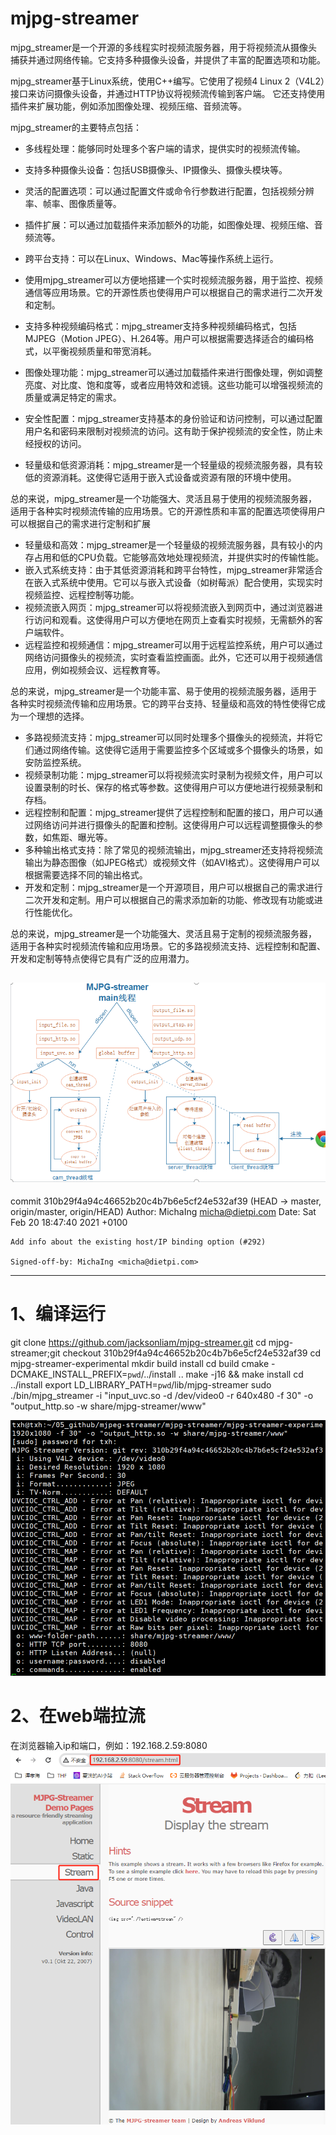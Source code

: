 <!--
 * @Author: Clark
 * @Email: haixuanwoTxh@gmail.com
 * @Date: 2024-03-18 21:35:44
 * @LastEditors: Clark
 * @LastEditTime: 2024-03-18 23:24:21
 * @Description: file content
 *
-->
# mjpg-streamer
mjpg_streamer是一个开源的多线程实时视频流服务器，用于将视频流从摄像头捕获并通过网络传输。它支持多种摄像头设备，并提供了丰富的配置选项和功能。

mjpg_streamer基于Linux系统，使用C++编写。它使用了视频4 Linux 2（V4L2）接口来访问摄像头设备，并通过HTTP协议将视频流传输到客户端。
它还支持使用插件来扩展功能，例如添加图像处理、视频压缩、音频流等。

mjpg_streamer的主要特点包括：

- 多线程处理：能够同时处理多个客户端的请求，提供实时的视频流传输。
- 支持多种摄像头设备：包括USB摄像头、IP摄像头、摄像头模块等。
- 灵活的配置选项：可以通过配置文件或命令行参数进行配置，包括视频分辨率、帧率、图像质量等。
- 插件扩展：可以通过加载插件来添加额外的功能，如图像处理、视频压缩、音频流等。
- 跨平台支持：可以在Linux、Windows、Mac等操作系统上运行。
- 使用mjpg_streamer可以方便地搭建一个实时视频流服务器，用于监控、视频通信等应用场景。它的开源性质也使得用户可以根据自己的需求进行二次开发和定制。

- 支持多种视频编码格式：mjpg_streamer支持多种视频编码格式，包括MJPEG（Motion JPEG）、H.264等。用户可以根据需要选择适合的编码格式，以平衡视频质量和带宽消耗。

- 图像处理功能：mjpg_streamer可以通过加载插件来进行图像处理，例如调整亮度、对比度、饱和度等，或者应用特效和滤镜。这些功能可以增强视频流的质量或满足特定的需求。

- 安全性配置：mjpg_streamer支持基本的身份验证和访问控制，可以通过配置用户名和密码来限制对视频流的访问。这有助于保护视频流的安全性，防止未经授权的访问。

- 轻量级和低资源消耗：mjpg_streamer是一个轻量级的视频流服务器，具有较低的资源消耗。这使得它适用于嵌入式设备或资源有限的环境中使用。

总的来说，mjpg_streamer是一个功能强大、灵活且易于使用的视频流服务器，适用于各种实时视频流传输的应用场景。它的开源性质和丰富的配置选项使得用户可以根据自己的需求进行定制和扩展


- 轻量级和高效：mjpg_streamer是一个轻量级的视频流服务器，具有较小的内存占用和低的CPU负载。它能够高效地处理视频流，并提供实时的传输性能。
- 嵌入式系统支持：由于其低资源消耗和跨平台特性，mjpg_streamer非常适合在嵌入式系统中使用。它可以与嵌入式设备（如树莓派）配合使用，实现实时视频监控、远程控制等功能。
- 视频流嵌入网页：mjpg_streamer可以将视频流嵌入到网页中，通过浏览器进行访问和观看。这使得用户可以方便地在网页上查看实时视频，无需额外的客户端软件。
- 远程监控和视频通信：mjpg_streamer可以用于远程监控系统，用户可以通过网络访问摄像头的视频流，实时查看监控画面。此外，它还可以用于视频通信应用，例如视频会议、远程教育等。

总的来说，mjpg_streamer是一个功能丰富、易于使用的视频流服务器，适用于各种实时视频流传输和应用场景。它的跨平台支持、轻量级和高效的特性使得它成为一个理想的选择。


- 多路视频流支持：mjpg_streamer可以同时处理多个摄像头的视频流，并将它们通过网络传输。这使得它适用于需要监控多个区域或多个摄像头的场景，如安防监控系统。
- 视频录制功能：mjpg_streamer可以将视频流实时录制为视频文件，用户可以设置录制的时长、保存的格式等参数。这使得用户可以方便地进行视频录制和存档。
- 远程控制和配置：mjpg_streamer提供了远程控制和配置的接口，用户可以通过网络访问并进行摄像头的配置和控制。这使得用户可以远程调整摄像头的参数，如焦距、曝光等。
- 多种输出格式支持：除了常见的视频流输出，mjpg_streamer还支持将视频流输出为静态图像（如JPEG格式）或视频文件（如AVI格式）。这使得用户可以根据需要选择不同的输出格式。
- 开发和定制：mjpg_streamer是一个开源项目，用户可以根据自己的需求进行二次开发和定制。用户可以根据自己的需求添加新的功能、修改现有功能或进行性能优化。

总的来说，mjpg_streamer是一个功能强大、灵活且易于定制的视频流服务器，适用于各种实时视频流传输和应用场景。它的多路视频流支持、远程控制和配置、开发和定制等特点使得它具有广泛的应用潜力。





![RUNOOB 图标](images/0.jpg "RUNOOB")
----------------------------------------------------------------------------------------------
commit 310b29f4a94c46652b20c4b7b6e5cf24e532af39 (HEAD -> master, origin/master, origin/HEAD)
Author: MichaIng <micha@dietpi.com>
Date:   Sat Feb 20 18:47:40 2021 +0100

    Add info about the existing host/IP binding option (#292)

    Signed-off-by: MichaIng <micha@dietpi.com>
----------------------------------------------------------------------------------------------

# 1、编译运行
git clone https://github.com/jacksonliam/mjpg-streamer.git
cd mjpg-streamer;git checkout 310b29f4a94c46652b20c4b7b6e5cf24e532af39
cd mjpg-streamer-experimental
mkdir build install
cd build
cmake -DCMAKE_INSTALL_PREFIX=`pwd`/../install ..
make -j16 && make install
cd ../install
export LD_LIBRARY_PATH=`pwd`/lib/mjpg-streamer
sudo ./bin/mjpg_streamer -i "input_uvc.so -d /dev/video0 -r 640x480 -f 30" -o "output_http.so -w share/mjpg-streamer/www"

![RUNOOB 图标](images/1.png "RUNOOB")

# 2、在web端拉流
在浏览器输入ip和端口，例如：192.168.2.59:8080
![RUNOOB 图标](images/2.png "RUNOOB")

